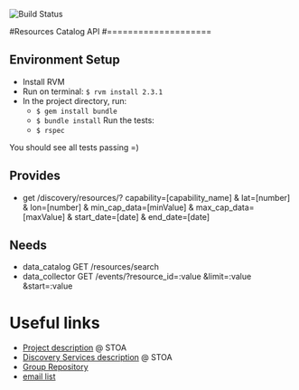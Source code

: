 ![Build Status](https://gitlab.com/smart-city-platform/discovery-service/badges/master/build.svg)

#Resources Catalog API
#====================

Environment Setup
-----------------

* Install RVM
* Run on terminal: ```$ rvm install 2.3.1```
* In the project directory, run:
  * ```$ gem install bundle```
  * ```$ bundle install```
  Run the tests:
  * ```$ rspec```

You should see all tests passing =)

Provides
--------
* get /discovery/resources/? capability=[capability_name] 
							& lat=[number] 
							& lon=[number] 
							& min_cap_data=[minValue] 
							& max_cap_data=[maxValue] 
							& start_date=[date] 
							& end_date=[date]

Needs
-----

* data_catalog 		GET /resources/search
* data_collector	GET /events/?resource_id=:value
								&limit=:value
								&start=:value

Useful links
============

* [Project description](https://social.stoa.usp.br/poo2016/projeto/projeto-plataforma-cidades-inteligentes) @ STOA
* [Discovery Services description](https://social.stoa.usp.br/poo2016/projeto/grupo-5-middleware-cidade-inteligente) @ STOA
* [Group Repository](https://gitlab.com/groups/smart-city-platform)
* [email list](https://groups.google.com/forum/#!forum/pci-lideres-equipe-de-organizacao-poo-ime-2016)
